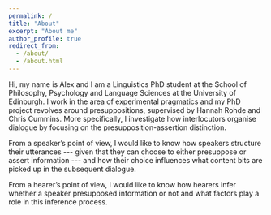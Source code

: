 ```yaml
---
permalink: /
title: "About"
excerpt: "About me"
author_profile: true
redirect_from: 
  - /about/
  - /about.html
---
```

Hi, my name is Alex and I am a Linguistics PhD student at the School of Philosophy, Psychology and Language Sciences at the University of Edinburgh. I work in the area of experimental pragmatics and my PhD project revolves around presuppositions, supervised by Hannah Rohde and Chris Cummins. More specifically, I investigate how interlocutors organise dialogue by focusing on the presupposition-assertion distinction.

From a speaker’s point of view, I would like to know how speakers structure their utterances --- given that they can choose to either presuppose or assert information --- and how their choice influences what content bits are picked up in the subsequent dialogue.

From a hearer’s point of view, I would like to know how hearers infer whether a speaker presupposed information or not and what factors play a role in this inference process.



